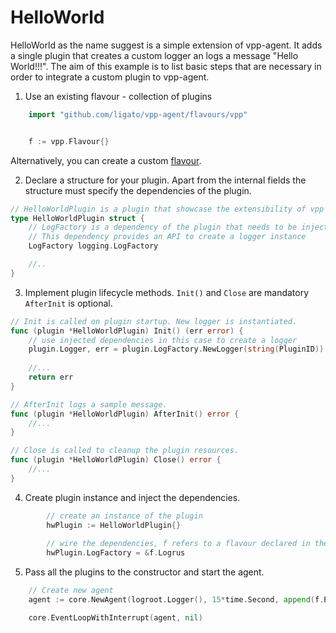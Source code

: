 # HelloWorld

HelloWorld as the name suggest is a simple extension of vpp-agent. It adds a single plugin that creates
a custom logger an logs a message "Hello World!!!". The aim of this example is to list basic steps that
are necessary in order to integrate a custom plugin to vpp-agent.

1. Use an existing flavour - collection of plugins
```go
	import "github.com/ligato/vpp-agent/flavours/vpp"


	f := vpp.Flavour{}
```
Alternatively, you can create a custom [flavour](https://github.com/ligato/vpp-agent/tree/master/flavours).

2. Declare a structure for your plugin. Apart from the internal fields the structure must specify
the dependencies of the plugin.

```go
// HelloWorldPlugin is a plugin that showcase the extensibility of vpp agent.
type HelloWorldPlugin struct {
	// LogFactory is a dependency of the plugin that needs to be injected.
	// This dependency provides an API to create a logger instance
	LogFactory logging.LogFactory

    //..
}
```

3. Implement plugin lifecycle methods. `Init()` and `Close` are mandatory `AfterInit` is optional.

```go
// Init is called on plugin startup. New logger is instantiated.
func (plugin *HelloWorldPlugin) Init() (err error) {
    // use injected dependencies in this case to create a logger
    plugin.Logger, err = plugin.LogFactory.NewLogger(string(PluginID))
	
	//...
	return err
}

// AfterInit logs a sample message.
func (plugin *HelloWorldPlugin) AfterInit() error {
	//...
}

// Close is called to cleanup the plugin resources.
func (plugin *HelloWorldPlugin) Close() error {
	//...
}
```
 
4. Create plugin instance and inject the dependencies.

```go
    	// create an instance of the plugin
    	hwPlugin := HelloWorldPlugin{}
    
    	// wire the dependencies, f refers to a flavour declared in the first step
    	hwPlugin.LogFactory = &f.Logrus
```

5. Pass all the plugins to the constructor and start the agent.

```go
	// Create new agent
	agent := core.NewAgent(logroot.Logger(), 15*time.Second, append(f.Plugins(), &core.NamedPlugin{PluginName: PluginID, Plugin: &hwPlugin})...)

	core.EventLoopWithInterrupt(agent, nil)
```